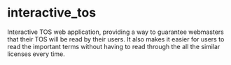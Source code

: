 interactive_tos
===============

Interactive TOS web application, providing a way to guarantee webmasters that their TOS will be read by their users. It also makes it easier for users to read the important terms without having to read through the all the similar licenses every time.
